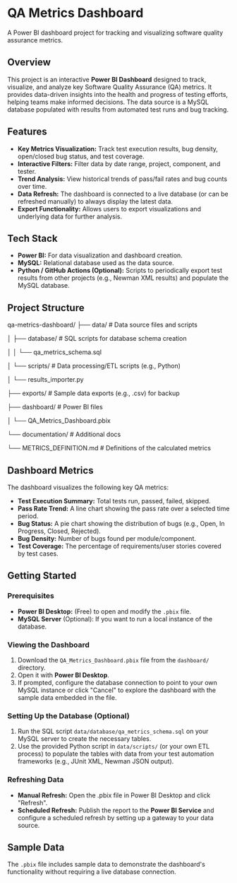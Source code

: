 # QA Metrics Dashboard
A Power BI dashboard project for tracking and visualizing software quality assurance metrics.

## Overview
This project is an interactive **Power BI Dashboard** designed to track, visualize, and analyze key Software Quality Assurance (QA) metrics. It provides data-driven insights into the health and progress of testing efforts, helping teams make informed decisions. The data source is a MySQL database populated with results from automated test runs and bug tracking.

## Features
- **Key Metrics Visualization:** Track test execution results, bug density, open/closed bug status, and test coverage.
- **Interactive Filters:** Filter data by date range, project, component, and tester.
- **Trend Analysis:** View historical trends of pass/fail rates and bug counts over time.
- **Data Refresh:** The dashboard is connected to a live database (or can be refreshed manually) to always display the latest data.
- **Export Functionality:** Allows users to export visualizations and underlying data for further analysis.

## Tech Stack
- **Power BI:** For data visualization and dashboard creation.
- **MySQL:** Relational database used as the data source.
- **Python / GitHub Actions (Optional):** Scripts to periodically export test results from other projects (e.g., Newman XML results) and populate the MySQL database.

## Project Structure
qa-metrics-dashboard/
├── data/ # Data source files and scripts

│ ├── database/ # SQL scripts for database schema creation

│ │ └── qa_metrics_schema.sql

│ └── scripts/ # Data processing/ETL scripts (e.g., Python)

│ └── results_importer.py

├── exports/ # Sample data exports (e.g., .csv) for backup

├── dashboard/ # Power BI files

│ └── QA_Metrics_Dashboard.pbix

└── documentation/ # Additional docs

└── METRICS_DEFINITION.md # Definitions of the calculated metrics
## Dashboard Metrics
The dashboard visualizes the following key QA metrics:
- **Test Execution Summary:** Total tests run, passed, failed, skipped.
- **Pass Rate Trend:** A line chart showing the pass rate over a selected time period.
- **Bug Status:** A pie chart showing the distribution of bugs (e.g., Open, In Progress, Closed, Rejected).
- **Bug Density:** Number of bugs found per module/component.
- **Test Coverage:** The percentage of requirements/user stories covered by test cases.

## Getting Started

### Prerequisites
- **Power BI Desktop:** (Free) to open and modify the `.pbix` file.
- **MySQL Server** (Optional): If you want to run a local instance of the database.

### Viewing the Dashboard
1. Download the `QA_Metrics_Dashboard.pbix` file from the `dashboard/` directory.
2. Open it with **Power BI Desktop**.
3. If prompted, configure the database connection to point to your own MySQL instance or click "Cancel" to explore the dashboard with the sample data embedded in the file.

### Setting Up the Database (Optional)
1. Run the SQL script `data/database/qa_metrics_schema.sql` on your MySQL server to create the necessary tables.
2. Use the provided Python script in `data/scripts/` (or your own ETL process) to populate the tables with data from your test automation frameworks (e.g., JUnit XML, Newman JSON output).

### Refreshing Data
- **Manual Refresh:** Open the .pbix file in Power BI Desktop and click "Refresh".
- **Scheduled Refresh:** Publish the report to the **Power BI Service** and configure a scheduled refresh by setting up a gateway to your data source.

## Sample Data
The `.pbix` file includes sample data to demonstrate the dashboard's functionality without requiring a live database connection.
